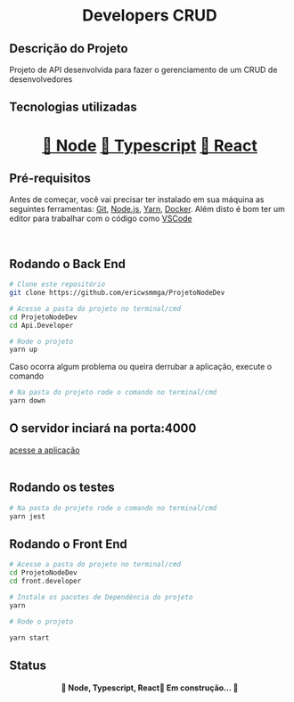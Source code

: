 <h1 align="center">Developers CRUD</h1>

<h2>Descrição do Projeto</h2>
<p align="left">Projeto de API desenvolvida para fazer o gerenciamento de um CRUD de desenvolvedores</p>

<h2>Tecnologias utilizadas</h2>
<h1 align="center">
    <a href="https://nodejs.org/en/">🔗 Node</a>
    <a href="https://www.typescriptlang.org/">🔗 Typescript</a>
    <a href="https://reactjs.org/">🔗 React</a>
</h1>

<h2>Pré-requisitos</h2>

Antes de começar, você vai precisar ter instalado em sua máquina as seguintes ferramentas:
[Git](https://git-scm.com), [Node.js](https://nodejs.org/en/), [Yarn](https://yarnpkg.com/getting-started), [Docker](https://www.docker.com/get-started).
Além disto é bom ter um editor para trabalhar com o código como [VSCode](https://code.visualstudio.com/)

<br/>

<h2>Rodando o Back End</h2>

```bash
# Clone este repositório
git clone https://github.com/ericwsmmga/ProjetoNodeDev

# Acesse a pasta do projeto no terminal/cmd
cd ProjetoNodeDev
cd Api.Developer

# Rode o projeto
yarn up

```

<p>Caso ocorra algum problema ou queira derrubar a aplicação, execute o comando</p>

```bash
# Na pasta do projeto rode o comando no terminal/cmd
yarn down
```

<h2>O servidor inciará na porta:4000</h2> 
<a href="http://localhost:4000/api-docs">acesse a aplicação</a>

<br/>
<br/>

<h2>Rodando os testes</h2>

```bash
# Na pasta do projeto rode o comando no terminal/cmd
yarn jest

```

<h2>Rodando o Front End</h2>

```bash
# Acesse a pasta do projeto no terminal/cmd
cd ProjetoNodeDev
cd front.developer

```

```bash
# Instale os pacotes de Dependência do projeto
yarn

```

```bash
# Rode o projeto

yarn start

```

<h2>Status</h2>
<h4 align="center"> 
	🚧  Node, Typescript, React🚀 Em construção...  🚧
</h4>
